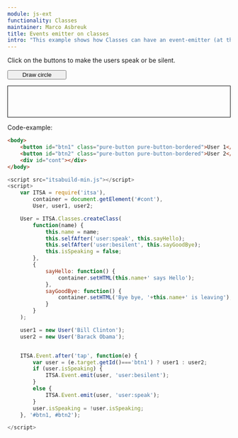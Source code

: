 ```yaml
---
module: js-ext
functionality: Classes
maintainer: Marco Asbreuk
title: Events emitter on classes
intro: "This example shows how Classes can have an event-emitter (at their prototype)."
---
```


<style type="text/css">
    #btn {
        display: block;
        min-width: 10em;
    }
    #circlecont {
        display: block;
        margin-top: 1em;
    }
    #cont {
        border: solid 1px #000;
        padding: 1em;
        min-width: 10em;
        min-height: 3em;
        display: block;
        margin-top: 1em;
    }
</style>

Click on the buttons to make the users speak or be silent.

<button id="btn" class="pure-button pure-button-bordered">Draw circle</button>

<div id="circlecont"></div>
<div id="cont"></div>


<p class="spaced">Code-example:</p>

```html
<body>
    <button id="btn1" class="pure-button pure-button-bordered">User 1</button>
    <button id="btn2" class="pure-button pure-button-bordered">User 2</button>
    <div id="cont"></div>
</body>
```

```js
<script src="itsabuild-min.js"></script>
<script>
    var ITSA = require('itsa'),
        container = document.getElement('#cont'),
        User, user1, user2;

    User = ITSA.Classes.createClass(
        function(name) {
            this.name = name;
            this.selfAfter('user:speak', this.sayHello);
            this.selfAfter('user:besilent', this.sayGoodBye);
            this.isSpeaking = false;
        },
        {
            sayHello: function() {
                container.setHTML(this.name+' says Hello');
            },
            sayGoodBye: function() {
                container.setHTML('Bye bye, '+this.name+' is leaving');
            }
        }
    );

    user1 = new User('Bill Clinton');
    user2 = new User('Barack Obama');


    ITSA.Event.after('tap', function(e) {
        var user = (e.target.getId()==='btn1') ? user1 : user2;
        if (user.isSpeaking) {
            ITSA.Event.emit(user, 'user:besilent');
        }
        else {
            ITSA.Event.emit(user, 'user:speak');
        }
        user.isSpeaking = !user.isSpeaking;
    }, '#btn1, #btn2');

</script>
```

<script src="../../dist/itsabuild.js"></script>
<script>
    var ITSA = require('itsa'),
        circleContainer = document.getElement('#circlecont'),
        container = document.getElement('#cont'),
        Circle, circle;

    Circle = ITSA.Classes.createClass(
        function (x, y, r) {
            this.x = x || 0;
            this.y = y || 0;
            this.r = r || 1;
        },{
            draw: function () {
                circleContainer.setHTML('<svg width="100" height="100">'+
                    '<a xlink:href="http://itsasbreuk.nl">'+
                '<circle fill="red" stroke-width="3" stroke="black" r="40" cy="50" cx="50"/>'+
                '</a>'+
                '</svg>');
                this.emit('drawn');
            }
        }
    ).mergePrototypes(ITSA.Event.Emitter('circle'));

    circle = new Circle(50, 50, 40);

    ITSA.Event.after('tap', function(e) {
        circle.draw();
    }, '#btn');

    ITSA.Event.after('circle:drawn', function(e) {
        container.setHTML('The circle is drawn!');
    });

</script>
